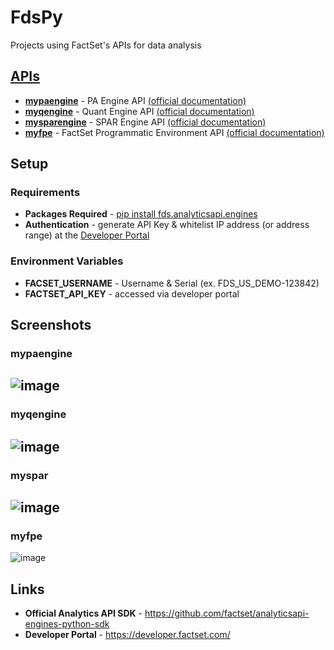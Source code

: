# FdsPy
Projects using FactSet's APIs for data analysis

## [APIs](https://github.com/nurciuoli/FdsPy/tree/main/apis)
-  [__mypaengine__](https://github.com/nurciuoli/FdsPy/tree/main/apis/pa) - PA Engine API [(official documentation)](https://developer.factset.com/api-catalog/pa-engine-api)
-  [__myqengine__](https://github.com/nurciuoli/FdsPy/tree/main/apis/qe) - Quant Engine API [(official documentation)](https://developer.factset.com/api-catalog/quant-engine-api)
-  [__mysparengine__](https://github.com/nurciuoli/FdsPy/tree/main/apis/spar) - SPAR Engine API [(official documentation)](https://developer.factset.com/api-catalog/spar-engine-api)
-  [__myfpe__](https://github.com/nurciuoli/FdsPy/tree/main/apis/fpe) - FactSet Programmatic Environment API [(official documentation)](https://developer.factset.com/api-catalog/factset-programmatic-environment-api)

## Setup
### Requirements
- __Packages Required__ - [pip install fds.analyticsapi.engines](https://pypi.org/project/fds.analyticsapi.engines/)
- __Authentication__ - generate API Key & whitelist IP address (or address range) at the [Developer Portal](https://developer.factset.com/)
### Environment Variables
- __FACSET_USERNAME__ - Username & Serial (ex. FDS_US_DEMO-123842)
- __FACTSET_API_KEY__ - accessed via developer portal

## Screenshots
### mypaengine
![image](https://github.com/nurciuoli/FdsPy/assets/57609455/8aee2651-fec8-4d94-9ba5-d15a58d0a231)
-----------------
### myqengine
![image](https://github.com/nurciuoli/FdsPy/assets/57609455/59f974f0-7ead-42c5-9d06-fdb55b1789ee)
-----------------
### myspar
![image](https://github.com/nurciuoli/FdsPy/assets/57609455/08b69ef9-ad23-49da-b3b2-4e1284de299e)
------------------
### myfpe
![image](https://github.com/nurciuoli/FdsPy/assets/57609455/96ef46aa-96b1-4fde-9765-588cf97d4198)

## Links
- __Official Analytics API SDK__ - https://github.com/factset/analyticsapi-engines-python-sdk
- __Developer Portal__ - https://developer.factset.com/
